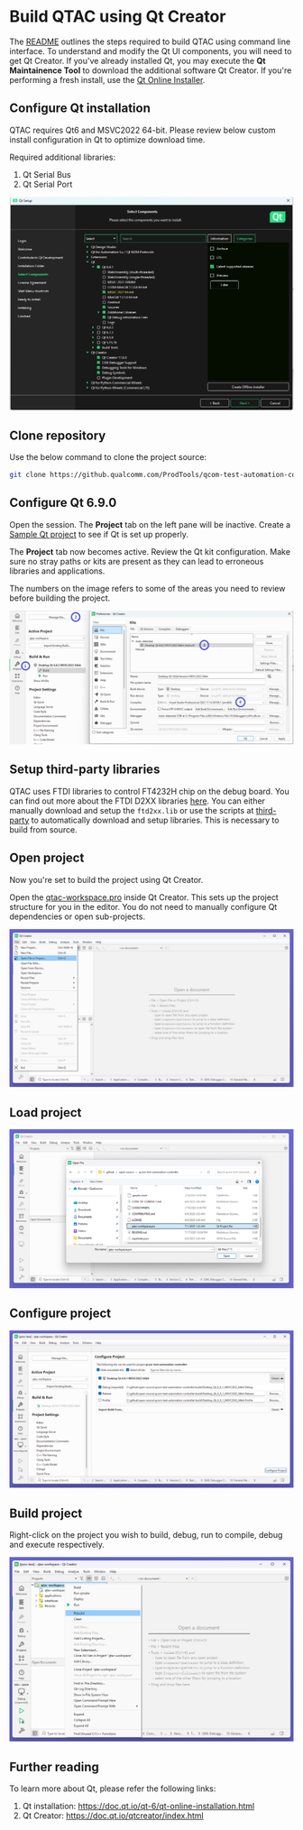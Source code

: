# Build QTAC using Qt Creator

The [README](../../README.md) outlines the steps required to build QTAC using command line interface.
To understand and modify the Qt UI components, you will need to get Qt Creator. If you've already
installed Qt, you may execute the **Qt Maintainence Tool** to download the additional software Qt
Creator. If you're performing a fresh install, use the [Qt Online Installer](https://www.qt.io/download-open-source).

## Configure Qt installation
QTAC requires Qt6 and MSVC2022 64-bit. Please review below custom install configuration in Qt to optimize download time.

Required additional libraries:
1. Qt Serial Bus
2. Qt Serial Port

![Qt installation](../resources/qt-install-config.png)

## Clone repository
Use the below command to clone the project source:
```bash
git clone https://github.qualcomm.com/ProdTools/qcom-test-automation-controller.git
```

## Configure Qt 6.9.0
Open the session. The **Project** tab on the left pane will be inactive. Create a
[Sample Qt project](https://doc.qt.io/qtcreator/creator-project-creating.html) to see if Qt is set up properly.

The **Project** tab now becomes active. Review the Qt kit configuration. Make sure no stray paths or kits are present
as they can lead to erroneous libraries and applications.

The numbers on the image refers to some of the areas you need to review before building the project.

![Qt Creator Kits](../resources/qt-creator-configuration.png)

## Setup third-party libraries
QTAC uses FTDI libraries to control FT4232H chip on the debug board. You can find out more about the FTDI D2XX libraries
[here](https://ftdichip.com/drivers/d2xx-drivers/). You can either manually download and setup the `ftd2xx.lib` or use
the scripts at [third-party](./third-party/) to automatically download and setup libraries. This is necessary to build from source.

## Open project
Now you're set to build the project using Qt Creator.

Open the [qtac-workspace.pro](./qtac-workspace.pro) inside Qt Creator. This sets up the project structure for you in the editor.
You do not need to manually configure Qt dependencies or open sub-projects.

![Load Qt project](../resources/qt-creator-open-project.png)

## Load project
![Load Qt project pro](../resources/qt-creator-open-project-pro.png)

## Configure project
![Configure Qt project](../resources/qt-creator-configure-project.png)

## Build project
Right-click on the project you wish to build, debug, run to compile, debug and execute respectively.

![Load Qt project](../resources/qt-creator-rebuild-project.png)

## Further reading
To learn more about Qt, please refer the following links:
1. Qt installation: https://doc.qt.io/qt-6/qt-online-installation.html
2. Qt Creator: https://doc.qt.io/qtcreator/index.html
